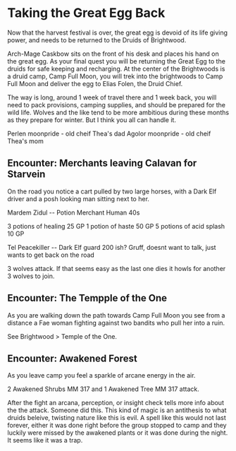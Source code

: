 # Taking the Great Egg Back

Now that the harvest festival is over, the great egg is devoid of its life giving power, and needs to be returned to the Druids of Brightwood. 

Arch-Mage Caskbow sits on the front of his desk and places his hand on the great egg. As your final quest you will be returning the Great Egg to the druids for safe keeping and recharging. At the center of the Brightwoods is a druid camp, Camp Full Moon, you will trek into the brightwoods to Camp Full Moon and deliver the egg to Elias Folen, the Druid Chief.

The way is long, around 1 week of travel there and 1 week back, you will need to pack provisions, camping supplies, and should be prepared for the wild life. Wolves and the like tend to be more ambitious during these months as they prepare for winter. But I think you all can handle it.

Perlen moonpride - old cheif Thea's dad
Agolor moonpride - old cheif Thea's mom

## Encounter: Merchants leaving Calavan for Starvein

On the road you notice a cart pulled by two large horses, with a Dark Elf driver and a posh looking man sitting next to her.

Mardem Zidul -- Potion Merchant Human 40s

3 potions of healing 25 GP
1 potion of haste 50 GP
5 potions of acid splash 10 GP

Tel Peacekiller -- Dark Elf guard 200 ish? 
Gruff, doesnt want to talk, just wants to get back on the road

3 wolves attack. If that seems easy as the last one dies it howls for another 3 wolves to join.

## Encounter: The Tempple of the One
As you are walking down the path towards Camp Full Moon you see from a distance a Fae woman fighting against two bandits who pull her into a ruin.

See Brightwood > Temple of the One.

## Encounter: Awakened Forest

As you leave camp you feel a sparkle of arcane energy in the air. 

2 Awakened Shrubs MM 317 and 1 Awakened Tree MM 317 attack.

After the fight an arcana, perception, or insight check tells more info about the the attack. 
Someone did this.
This kind of magic is an antithesis to what druids beleive, twisting nature like this is evil. 
A spell like this would not last forever, either it was done right before the group stopped to camp and they luckily were missed by the awakened plants or it was done during the night. 
It seems like it was a trap.